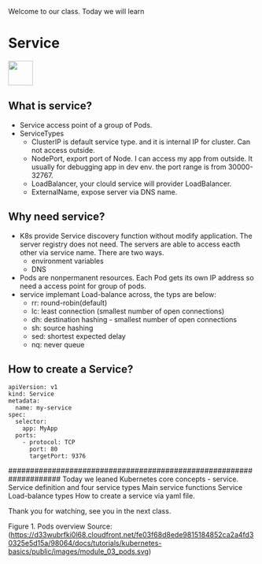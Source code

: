 Welcome to our class. Today we will learn 

# Service
<image src ="https://github.com/kubernetes/community/blob/master/icons/png/resources/labeled/svc-256.png?raw=true" width="50">   

## What is service?
- Service access point of a group of Pods.  
- ServiceTypes 
  - ClusterIP is default service type. and it is internal IP for cluster. Can not access outside.
  - NodePort, export port of Node. I can access my app from outside. It usually for debugging app in dev env. the port range is from 30000-32767. 
  - LoadBalancer, your clould  service will provider LoadBalancer.
  - ExternalName, expose server via DNS name.
  
## Why need service?
- K8s provide Service discovery function without modify application. The server  registry does not need. The servers are able to access eacth other via service name. There are two ways.  
  -  environment variables 
  -  DNS
- Pods are nonpermanent resources. Each Pod gets its own IP address so need a access point for group of pods.
- service implemant Load-balance across, the typs are below:
  -  rr: round-robin(default)
  -  lc: least connection (smallest number of open connections)
  -  dh: destination hashing - smallest number of open connections
  -  sh: source hashing
  -  sed: shortest expected delay
  -  nq: never queue
## How to create a Service?
```
apiVersion: v1
kind: Service
metadata:
  name: my-service
spec:
  selector:
    app: MyApp
  ports:
    - protocol: TCP
      port: 80
      targetPort: 9376
```
####################################################################
Today we leaned Kubernetes core concepts - service.
Service definition and four service types
Main service functions
Service Load-balance types
How to create a service via yaml file.

Thank you for watching, see you in the next class.


Figure 1. Pods overview 
Source:(https://d33wubrfki0l68.cloudfront.net/fe03f68d8ede9815184852ca2a4fd30325e5d15a/98064/docs/tutorials/kubernetes-basics/public/images/module_03_pods.svg)


